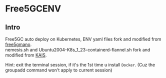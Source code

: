 # Free5GCENV
## Intro
Free5GC auto deploy on Kubernetes, ENV yaml files fork and modified from [free5gmano](https://github.com/free5gmano/free5gmano/tree/master/deploy/free5gc-stage-3.2.1/3.2.1cni).</br>
nemesis.sh and Ubuntu2004-K8s_1_23-containerd-flannel.sh fork and modified from [KAIS](https://github.com/vincent5753/KAIS).

Hint: exit the terminal session, if it's the 1st time u install `Docker`. (Cuz the groupadd command won't apply to current session)
